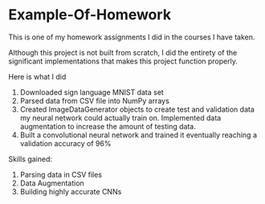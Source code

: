 # Example-Of-Homework
This is one of my homework assignments I did in the courses I have taken.

Although this project is not built from scratch, I did the entirety of the significant implementations that makes this project function properly.

Here is what I did
1. Downloaded sign language MNIST data set
2. Parsed data from CSV file into NumPy arrays
3. Created ImageDataGenerator objects to create test and validation data my neural network could actually train on. Implemented data augmentation to increase the amount of testing data.
4. Built a convolutional neural network and trained it eventually reaching a validation accuracy of 96%

Skills gained:
1. Parsing data in CSV files
2. Data Augmentation
3. Building highly accurate CNNs
